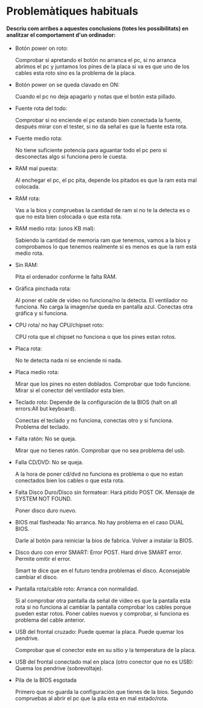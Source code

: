 # Problemàtiques habituals
#### Descriu com arribes a aquestes conclusions (totes les possibilitats) en analitzar el comportament d'un ordinador:

- Botón power on roto:

    Comprobar si apretando el botón no arranca el pc, si no arranca abrimos el pc y juntamos los pines de la placa si va es     que uno de los cables esta roto sino es la problema de la placa.

- Botón power on se queda clavado en ON:
 
    Cuando el pc no deja apagarlo y notas que el botón esta pillado.

- Fuente rota del todo:

    Comprobar si no enciende el pc estando bien conectada la fuente, después mirar con el tester, si no da señal es que la       fuente esta rota.

- Fuente medio rota:

    No tiene suficiente potencia para aguantar todo el pc pero si desconectas algo si funciona pero le cuesta.

- RAM mal puesta:

    Al enchegar el pc, el pc pita, depende los pitados es que la ram esta mal colocada. 

- RAM rota:

    Vas a la bios y compruebas la cantidad de ram si no te la detecta es o que no esta bien colocada o que esta rota.

- RAM medio rota: (unos KB mal):

    Sabiendo la cantidad de memoria ram que tenemos, vamos a la bios y comprobamos lo que tenemos realmente si es menos es       que la ram está medio rota.

- Sin RAM:

    Pita el ordenador conforme le falta RAM. 

- Gráfica pinchada rota:

    Al poner el cable de video no funciona/no la detecta. El ventilador no funciona. No carga la imagen/se queda en pantalla     azul. Conectas otra gráfica y si funciona.

- CPU rota/ no hay CPU/chipset roto:

    CPU rota que el chipset no funciona o que los pines estan rotos.

- Placa rota:

    No te detecta nada ni se enciende ni nada.

- Placa medio rota:

    Mirar que los pines no esten doblados.
    Comprobar que todo funcione.
    Mirar si el conector del ventilador esta bien.
    

- Teclado roto: Depende de la configuración de la BIOS (halt on all errors:All but keyboard).

    Conectas el teclado y no funciona, conectas otro y si funciona. Problema del teclado.

- Falta ratón: No se queja.

    Mirar que no tienes ratón.
    Comprobar que no sea problema del usb.

- Falla CD/DVD: No se queja.

    A la hora de poner cd/dvd no funciona es problema o que no estan conectados bien los cables o que esta rota.

- Falta Disco Duro/Disco sin formatear: Hará pitido POST OK. Mensaje de SYSTEM NOT FOUND.
 
    Poner disco duro nuevo.

- BIOS mal flasheada: No arranca. No hay problema en el caso DUAL BIOS.

    Darle al botón para reiniciar la bios de fabrica. 
    Volver a instalar la BIOS.

- Disco duro con error SMART: Error POST. Hard drive SMART error. Permite omitir el error.

    Smart te dice que en el futuro tendra problemas el disco. 
    Aconsejable cambiar el disco.

- Pantalla rota/cable roto: Arranca con normalidad.

    Si al comprobar otra pantalla da señal de vídeo es que la pantalla esta rota si no funciona al cambiar la pantalla           comprobar los cables porque pueden estar rotos. Poner cables nuevos y comprobar, si funciona es problema del cable           anterior.

- USB del frontal cruzado: Puede quemar la placa. Puede quemar los pendrive.
    
    Comprobar que el conector este en su sitio y la temperatura de la placa.        

- USB del frontal conectado mal en placa (otro conector que no es USB): Quema los pendrive (sobrevoltaje).

    

- Pila de la BIOS esgotada

    Primero que no guarda la configuración que tienes de la bios. 
    Segundo compruebas al abrir el pc que la pila esta en mal estado/rota.

